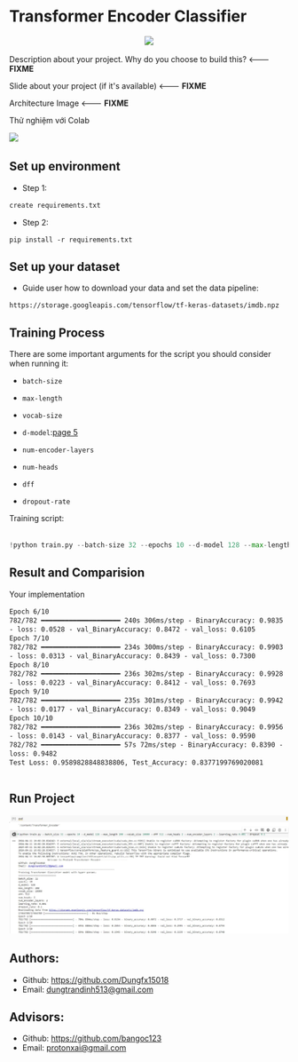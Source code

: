 # Transformer Encoder Classifier 



<p align="center">
    <img src='https://storage.googleapis.com/protonx-cloud-storage/transformer/protonx-transf.png' width=200 class="center">
</p>

Description about your project. Why do you choose to build this?  <--- **FIXME**

Slide about your project (if it's available) <--- **FIXME**

Architecture Image <--- **FIXME**


Thử nghiệm với Colab

<a href="https://colab.research.google.com/drive/1u1o0CsoO0JodW6wT1rYWg5RIbp3YLlwI#scrollTo=dtQ8PYU2TLM2"><img src="https://storage.googleapis.com/protonx-cloud-storage/colab_favicon_256px.png" width=80> </a>

##  Set up environment
- Step 1: 

```python
create requirements.txt
```

- Step 2: 
```
pip install -r requirements.txt
```


##  Set up your dataset

- Guide user how to download your data and set the data pipeline:
```
https://storage.googleapis.com/tensorflow/tf-keras-datasets/imdb.npz
```

##  Training Process
There are some important arguments for the script you should consider when running it:

- `batch-size`
- `max-length`
- `vocab-size`
- `d-model`:[page 5](https://arxiv.org/pdf/1706.03762.pdf)
- `num-encoder-layers`
- `num-heads`
- `dff`

- `dropout-rate`


Training script:




```python

!python train.py --batch-size 32 --epochs 10 --d-model 128 --max-length 200 --vocab-size 10000 --dff 512 --num-heads 2 --num-encoder-layers 2 --learning-rate 0.001 --dropout 0.1
``` 




## Result and Comparision



Your implementation
```
Epoch 6/10
782/782 ━━━━━━━━━━━━━━━━━━━━ 240s 306ms/step - BinaryAccuracy: 0.9835 - loss: 0.0528 - val_BinaryAccuracy: 0.8472 - val_loss: 0.6105
Epoch 7/10
782/782 ━━━━━━━━━━━━━━━━━━━━ 234s 300ms/step - BinaryAccuracy: 0.9903 - loss: 0.0313 - val_BinaryAccuracy: 0.8439 - val_loss: 0.7300
Epoch 8/10
782/782 ━━━━━━━━━━━━━━━━━━━━ 236s 302ms/step - BinaryAccuracy: 0.9928 - loss: 0.0223 - val_BinaryAccuracy: 0.8412 - val_loss: 0.7693
Epoch 9/10
782/782 ━━━━━━━━━━━━━━━━━━━━ 235s 301ms/step - BinaryAccuracy: 0.9942 - loss: 0.0177 - val_BinaryAccuracy: 0.8349 - val_loss: 0.9049
Epoch 10/10
782/782 ━━━━━━━━━━━━━━━━━━━━ 236s 302ms/step - BinaryAccuracy: 0.9956 - loss: 0.0143 - val_BinaryAccuracy: 0.8377 - val_loss: 0.9590
782/782 ━━━━━━━━━━━━━━━━━━━━ 57s 72ms/step - BinaryAccuracy: 0.8390 - loss: 0.9482
Test Loss: 0.9589828848838806, Test_Accuracy: 0.8377199769020081


```
## Run Project

![image](train.jpg)

## Authors:
- Github: https://github.com/Dungfx15018
- Email: dungtrandinh513@gmail.com

## Advisors:
- Github: https://github.com/bangoc123
- Email: protonxai@gmail.com

